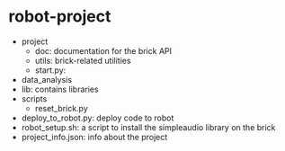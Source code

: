 # robot-project

- project
    - doc: documentation for the brick API
    - utils: brick-related utilities
    - start.py: 
- data_analysis
- lib: contains libraries
- scripts
    - reset_brick.py
- deploy_to_robot.py: deploy code to robot
- robot_setup.sh: a script to install the simpleaudio library on the brick
- project_info.json: info about the project
